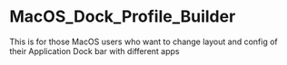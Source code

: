 # MacOS_Dock_Profile_Builder
This is for those MacOS users who want to change layout and config of their Application Dock bar with different apps
